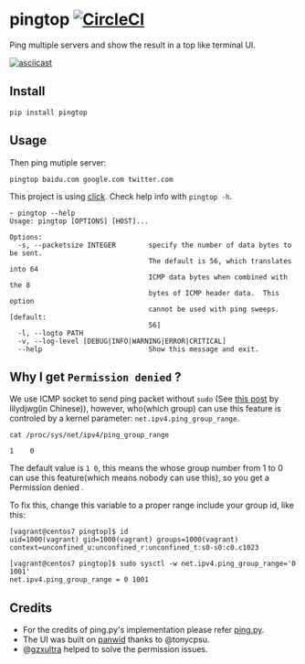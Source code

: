 # pingtop [![CircleCI](https://circleci.com/gh/laixintao/pingtop.svg?style=svg)](https://circleci.com/gh/laixintao/pingtop)

Ping multiple servers and show the result in a top like terminal UI.

[![asciicast](https://asciinema.org/a/onbBCmHzhltau7iqButUGx6yu.svg)](https://asciinema.org/a/onbBCmHzhltau7iqButUGx6yu)

## Install

```
pip install pingtop
```

## Usage

Then ping mutiple server:
```
pingtop baidu.com google.com twitter.com
```

This project is using [click](https://click.palletsprojects.com/en/7.x/). Check help info with `pingtop -h`.

```
~ pingtop --help
Usage: pingtop [OPTIONS] [HOST]...

Options:
  -s, --packetsize INTEGER        specify the number of data bytes to be sent.
                                  The default is 56, which translates into 64
                                  ICMP data bytes when combined with the 8
                                  bytes of ICMP header data.  This option
                                  cannot be used with ping sweeps.  [default:
                                  56]
  -l, --logto PATH
  -v, --log-level [DEBUG|INFO|WARNING|ERROR|CRITICAL]
  --help                          Show this message and exit.
```

## Why I get `Permission denied` ?

We use ICMP socket to send ping packet without `sudo` (See [this post](https://blog.lilydjwg.me/2013/10/29/non-privileged-icmp-ping.41390.html) by lilydjwg(in Chinese)), however, who(which group) can use this feature is controled by a kernel parameter: `net.ipv4.ping_group_range`.

```
cat /proc/sys/net/ipv4/ping_group_range

1    0
```

The default value is `1 0`, this means the whose group number from 1 to 0 can use this feature(which means nobody can use this), so you get a Permission denied .

To fix this, change this variable to a proper range include your group id, like this:

```
[vagrant@centos7 pingtop]$ id
uid=1000(vagrant) gid=1000(vagrant) groups=1000(vagrant) context=unconfined_u:unconfined_r:unconfined_t:s0-s0:c0.c1023

[vagrant@centos7 pingtop]$ sudo sysctl -w net.ipv4.ping_group_range='0 1001'
net.ipv4.ping_group_range = 0 1001
```

## Credits

- For the credits of ping.py's implementation please refer [ping.py](./ping.py).
- The UI was built on [panwid](https://github.com/tonycpsu/panwid) thanks to @tonycpsu.
- @[gzxultra](https://github.com/gzxultra) helped to solve the permission issues.
